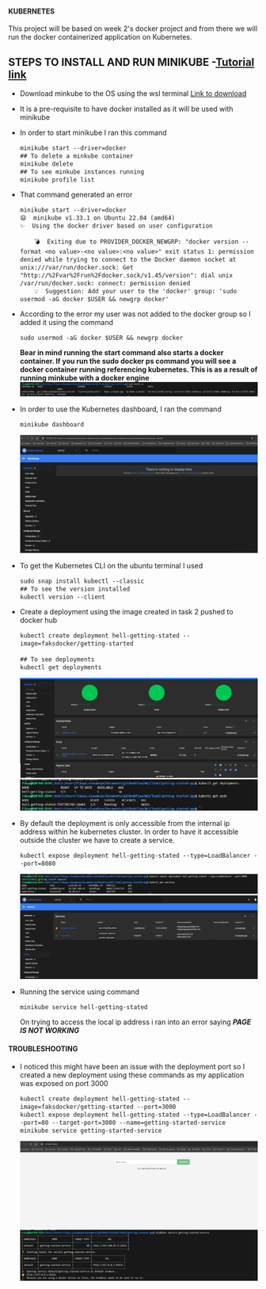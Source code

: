 #### KUBERNETES 
 This project will be based on week 2's docker project and from there we will run the docker containerized application on Kubernetes.

 ## STEPS TO INSTALL AND RUN MINIKUBE -[Tutorial link](https://kubernetes.io/docs/tutorials/hello-minikube/)
  - Download minkube to the OS using the wsl terminal [Link to download](https://minikube.sigs.k8s.io/docs/start/?arch=%2Flinux%2Fx86-64%2Fstable%2Fdebian+package)
  - It is a pre-requisite to have docker installed as it will be used with minikube
  -  In order to start minikube I ran this command 
        ```
        minikube start --driver=docker
        ## To delete a minkube container
        minikube delete
        ## To see minkube instances running 
        minikube profile list
        ```
 - That command generated an error 
    ```
    minikube start --driver=docker
    😄  minikube v1.33.1 on Ubuntu 22.04 (amd64)
    ✨  Using the docker driver based on user configuration

        💣  Exiting due to PROVIDER_DOCKER_NEWGRP: "docker version --format <no value>-<no value>:<no value>" exit status 1: permission denied while trying to connect to the Docker daemon socket at unix:///var/run/docker.sock: Get "http://%2Fvar%2Frun%2Fdocker.sock/v1.45/version": dial unix /var/run/docker.sock: connect: permission denied
        💡  Suggestion: Add your user to the 'docker' group: 'sudo usermod -aG docker $USER && newgrp docker'
    ```
- According to the error my user was not added to the docker group so I added it using the command
    ```
    sudo usermod -aG docker $USER && newgrp docker
    ```
    **Bear in mind running the start command also starts a docker container. If you run the sudo docker ps command you will see a docker container running referencing kubernetes. This is as a result of running minkube with a docker engine**
    ![](./Assets/minkubeDockerEngine.png) 
- In order to use the Kubernetes dashboard, I ran the command 
    ```
    minikube dashboard
    ```
    ![](./Assets/minikubeDash.png)
- To get the Kubernetes CLI on the ubuntu terminal I used 
    ```
    sudo snap install kubectl --classic
    ## To see the version installed
    kubectl version --client
    ```
- Create a deployment using the image created in task 2 pushed to docker hub
    ```
    kubectl create deployment hell-getting-stated --image=faksdocker/getting-started

    ## To see deployments 
    kubectl get deployments
    ```
    ![](./Assets/runningDeployment.png)
    ![](./Assets/terminalMinikube.png)

- By default the deployment is only accessible from the internal ip address within he kubernetes cluster. In order to have it accessible outside the cluster we have to create a service.
    ```
    kubectl expose deployment hell-getting-stated --type=LoadBalancer --port=8080
    ```
    ![](./Assets/services.png)
    ![](./Assets/serviceDashboard.png)

- Running the service using command 
    ```
    minikube service hell-getting-stated
    ```
    On trying to access the local ip address i ran into an error saying ***PAGE IS NOT WORKING***

#### TROUBLESHOOTING
 - I noticed this might have been an issue with the deployment port so I created a new deployment using these commands as my application was exposed on port 3000
    ```
    kubectl create deployment hell-getting-stated --image=faksdocker/getting-started --port=3000
    kubectl expose deployment hell-getting-stated --type=LoadBalancer --port=80 --target-port=3000 --name=getting-started-service
    minikube service getting-started-service
    ```

    ![](./Assets/WorkingApp.png)
    ![](./Assets/terminalworkingApp.png)